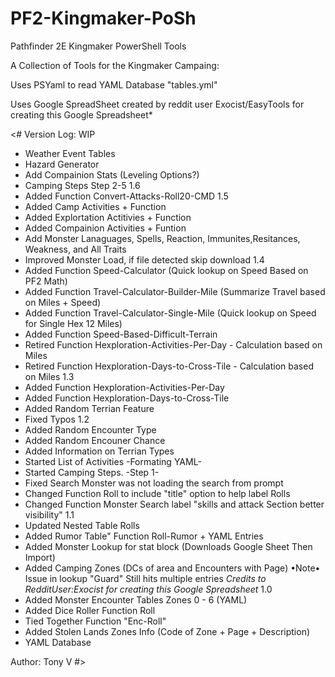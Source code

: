 # PF2-Kingmaker-PoSh
Pathfinder 2E Kingmaker PowerShell Tools

A Collection of Tools for the Kingmaker Campaing:

Uses PSYaml to read YAML Database "tables.yml"

Uses Google SpreadSheet created by reddit user Exocist/EasyTools for creating this Google Spreadsheet*

<#
Version Log:
WIP
- Weather Event Tables
- Hazard Generator
- Add Compainion Stats (Leveling Options?)
- Camping Steps Step 2-5
1.6
- Added Function Convert-Attacks-Roll20-CMD 
1.5
- Added Camp Activities + Function
- Added Explortation Actitivies + Function
- Added Compainion Activities + Funtion
- Add Monster Lanaguages, Spells, Reaction, Immunites,Resitances, Weakness, and All Traits 
- Improved Monster Load, if file detected skip download
1.4
- Added Function Speed-Calculator (Quick lookup on Speed Based on PF2 Math)
- Added Function Travel-Calculator-Builder-Mile (Summarize Travel based on Miles + Speed)
- Added Function Travel-Calculator-Single-Mile (Quick lookup on Speed for Single Hex 12 Miles)
- Added Function Speed-Based-Difficult-Terrain
- Retired Function Hexploration-Activities-Per-Day - Calculation based on Miles
- Retired Function Hexploration-Days-to-Cross-Tile - Calculation based on Miles
1.3
- Added Function Hexploration-Activities-Per-Day
- Added Function Hexploration-Days-to-Cross-Tile
- Added Random Terrian Feature
- Fixed Typos
1.2
- Added Random Encounter Type
- Added Random Encouner Chance
- Added Information on Terrian Types
- Started List of Activities -Formating YAML-
- Started Camping Steps. -Step 1-
- Fixed Search Monster was not loading the search from prompt
- Changed Function Roll to include "title" option to help label Rolls
- Changed Function Monster Search label "skills and attack Section better visibility"
1.1
- Updated Nested Table Rolls
- Added Rumor Table" Function Roll-Rumor + YAML Entries
- Added Monster Lookup for stat block (Downloads Google Sheet Then Import)
- Added Camping Zones (DCs of area and Encounters with Page)
  •Note• Issue in lookup "Guard" Still hits multiple entries
*Credits to RedditUser:Exocist for creating this Google Spreadsheet*
1.0
- Added Monster Encounter Tables Zones 0 - 6 (YAML)
- Added Dice Roller Function Roll
- Tied Together Function "Enc-Roll"
- Added Stolen Lands Zones Info (Code of Zone + Page + Description)
- YAML Database

Author: Tony V
#>
